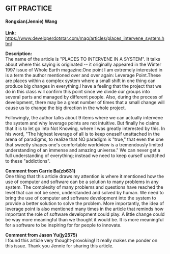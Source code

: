 ## GIT PRACTICE
#### Rongxian(Jennie) Wang
**Link:** https://www.developerdotstar.com/mag/articles/places_intervene_system.html


**Description:**  
The name of the article is "PLACES TO INTERVENE IN A SYSTEM". It talks about where this saying is originated -- it originally appeared in the Winter 1997 issue of Whole Earth magazine.One point I am extremely interested in is a term the author mentioned over and over again: Leverage Point.These are places within a complex system  where a small shift in one thing can produce big changes in everything.I have a feeling that the project that we do in this class will confirm this point since we divide our groups into several parts and managed by different people. Also, during the process of development, there may be a great number of times that a small change will cause us to change the big direction in the whole project.  

Followingly, the author talks about 9 items where we can actually intervene the system and why leverage points are not intuitive. But finally he claims that it is to let go into Not Knowing, where I was greatly interested by this. In his word, "The highest leverage of all is to keep oneself unattached in the arena of paradigms, to realize that NO paradigm is "true," that even the one that sweetly shapes one's comfortable worldview is a tremendously limited understanding of an immense and amazing universe." We can never get a full understanding of everything; instead we need to keep ourself unattched to these "addictions".


**Comment from Carrie Ba(zb631)**  
One thing that this article draws my attention is where it mentioned how the use of computer and software can be a solution to many problems in any system. The complexity of many problems and questions have reached the level that can not be seen, understanded and solved by human. We need to bring the use of computer and software development into the system to provide a better solution to solve the problem. More importantly, the idea of leverage point is also mentioned many times in the article that reminds how important the role of software development could play. A little change could be way more meaningful than we thought it would be. It is more meaningful for a software to be inspiring for for people to innovate. 


**Comment from Jason Yu(jy2575)**  
I found this article very thought-provoking! It really makes me ponder on this issue. Thank you Jennie for sharing this article.
